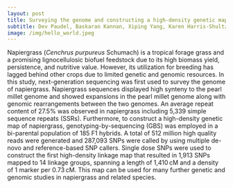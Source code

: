 ```yaml
---
layout: post
title: Surveying the genome and constructing a high-density genetic map of napiergrass (_Cenchrus purpureus_ Schumach)!
subtitle: Dev Paudel, Baskaran Kannan, Xiping Yang, Karen Harris-Shultz, Mahendar Thudi, Rajeev K. Varshney, Fredy Altpeter & Jianping Wang
image: /img/hello_world.jpeg
---
```

Napiergrass (_Cenchrus purpureus_ Schumach) is a tropical forage grass and a promising lignocellulosic biofuel feedstock due to its high biomass yield, persistence, and nutritive value. However, its utilization for breeding has lagged behind other crops due to limited genetic and genomic resources. In this study, next-generation sequencing was first used to survey the genome of napiergrass. Napiergrass sequences displayed high synteny to the pearl millet genome and showed expansions in the pearl millet genome along with genomic rearrangements between the two genomes. An average repeat content of 27.5% was observed in napiergrass including 5,339 simple sequence repeats (SSRs). Furthermore, to construct a high-density genetic map of napiergrass, genotyping-by-sequencing (GBS) was employed in a bi-parental population of 185 F1 hybrids. A total of 512 million high quality reads were generated and 287,093 SNPs were called by using multiple de-novo and reference-based SNP callers. Single dose SNPs were used to construct the first high-density linkage map that resulted in 1,913 SNPs mapped to 14 linkage groups, spanning a length of 1,410 cM and a density of 1 marker per 0.73 cM. This map can be used for many further genetic and genomic studies in napiergrass and related species.
